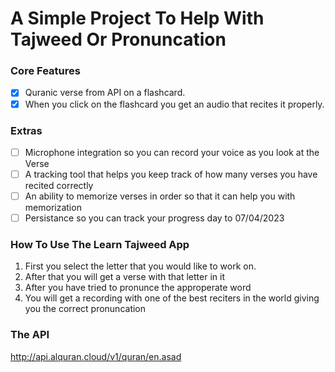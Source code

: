 # A Simple Project To Help With Tajweed Or Pronuncation

### Core Features
- [x] Quranic verse from API on a flashcard.
- [x] When you click on the flashcard you get an audio that recites it properly. 

### Extras
- [ ] Microphone integration so you can record your voice as you look at the Verse 
- [ ] A tracking tool that helps you keep track of how many verses you have recited correctly 
- [ ] An ability to memorize verses in order so that it can help you with memorization 
- [ ] Persistance so you can track your progress day to 07/04/2023 

### How To Use The Learn Tajweed App
1. First you select the letter that you would like to work on.
3. After that you will get a verse with that letter in it
4. After you have tried to pronunce the approperate word
5. You will get a recording with one of the best reciters in the world giving you the correct pronuncation
   
### The API
http://api.alquran.cloud/v1/quran/en.asad
